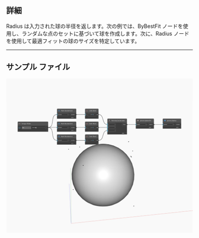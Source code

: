 ## 詳細
Radius は入力された球の半径を返します。次の例では、ByBestFit ノードを使用し、ランダムな点のセットに基づいて球を作成します。次に、Radius ノードを使用して最適フィットの球のサイズを特定しています。
___
## サンプル ファイル

![Radius](./Autodesk.DesignScript.Geometry.Sphere.Radius_img.jpg)

